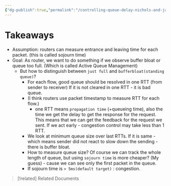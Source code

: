 ```yaml
---
{"dg-publish":true,"permalink":"/controlling-queue-delay-nichols-and-jacobson-2012/","tags":["PaperReview","CSCI651Papers"]}
---
```


# Takeaways
- Assumption: routers can measure  entrance and leaving time for each packet. (this is called sojourn time)
- Goal: As router, we want to do something if we observe buffer bloat or queue too full. (Which is called Active Queue Management)
	* But how to distinguish between `just full` and `bufferbloat(standing queue)`?
		* For each flow, good queue should be resolved in one RTT (from sender to receiver) If it is not cleared in one RTT - it is bad queue.
		* (I think routers use packet timestamp to measure RTT for each flow.)
			* one RTT means `propagation time` (+queueing time), also the time we get the delay to get the response for the request. This means that we can get the feedback for the request we sent. If we act early - congestion control may take less than 1 RTT. 
		* We look at minimum queue size over last RTTs. If it is same - which means sender did not react to slow down the sending - there is buffer bloat.
		* How to measure queue size? Of course we can track the whole length of queue, but using `sojourn time` is more cheaper? (My guess) - cause we can see only the first packet in the queue. 
		* If sojourn time is `> 5ms(default target)` : congestion.



> [!related] Related Documents
> 

